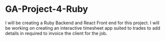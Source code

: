 # GA-Project-4-Ruby

I will be creating a Ruby Backend and React Front end for this project. I will be working on creating an interactive timesheet app suited to trades to add details in required to invoice the client for the job. 
